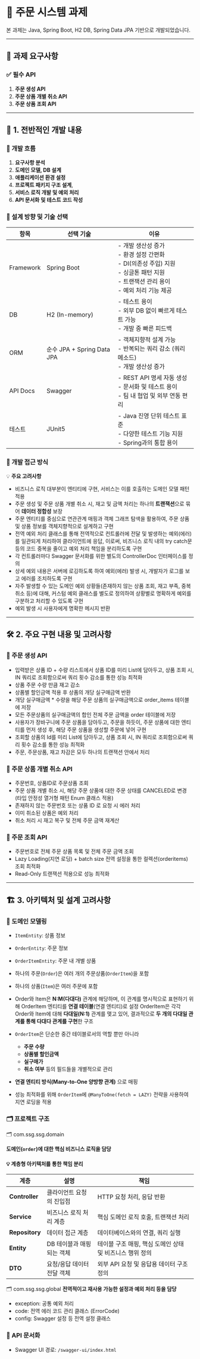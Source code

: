 # 🛒 주문 시스템 과제

본 과제는 Java, Spring Boot, H2 DB, Spring Data JPA 기반으로 개발되었습니다.

---

## 📌 과제 요구사항

### ✅ 필수 API
1. **주문 생성 API**
2. **주문 상품 개별 취소 API**
3. **주문 상품 조회 API**

---

## 🧭 1. 전반적인 개발 내용

### 🔹 개발 흐름
1. **요구사항 분석**
2. **도메인 모델, DB 설계**
3. **애플리케이션 환경 설정**
4. **프로젝트 패키지 구조 설계**,
5. **서비스 로직 개발 및 예외 처리**
6. **API 문서화 및 테스트 코드 작성**

### 🔹 설계 방향 및 기술 선택
| 항목      | 선택 기술         | 이유 |
|-----------|------------------|------|
| Framework | Spring Boot      | - 개발 생산성 증가  <br> - 환경 설정 간편화  <br> - DI(의존성 주입) 지원  <br> - 싱글톤 패턴 지원  <br> - 트랜잭션 관리 용이  <br> - 예외 처리 기능 제공 |
| DB        | H2 (In-memory)   | - 테스트 용이  <br> - 외부 DB 없이 빠르게 테스트 가능  <br> - 개발 중 빠른 피드백 |
| ORM       | 순수 JPA + Spring Data JPA | - 객체지향적 설계 가능  <br> - 반복되는 쿼리 감소 (쿼리 메소드)  <br> - 개발 생산성 증가 |
| API Docs  | Swagger          | - REST API 명세 자동 생성  <br> - 문서화 및 테스트 용이  <br> - 팀 내 협업 및 외부 연동 편리 |
| 테스트    | JUnit5           | - Java 진영 단위 테스트 표준  <br> - 다양한 테스트 기능 지원  <br> - Spring과의 통합 용이 |

### 🔹 개발 접근 방식

💡 **주요 고려사항**

- 비즈니스 로직 대부분이 엔티티에 구현, 서비스는 이를 호출하는 도메인 모델 패턴 적용
- 주문 생성 및 주문 상품 개별 취소 시, 재고 및 금액 처리는 하나의 **트랜잭션**으로 묶어 **데이터 정합성** 보장
- 주문 엔티티를 중심으로 연관관계 매핑과 객체 그래프 탐색을 활용하여, 주문 상품 및 상품 정보를 객체지향적으로 설계하고 구현
- 전역 예외 처리 클래스를 통해 전역적으로 컨트롤러에 전달 및 발생하는 예외(에러)를 일관되게 처리하여 클라이언트에 응답, 이로써, 비즈니스 로직 내의 try catch문 등의 코드 중복을 줄이고 예외 처리 책임을 분리하도록 구현
- 각 컨트롤러마다 Swagger 문서화를 위한 별도의 ControllerDoc 인터페이스를 정의
- 상세 예외 내용은 서버에 로깅하도록 하여 예외(에러) 발생 시, 개발자가 로그를 보고 에러를 조치하도록 구현
- 자주 발생할 수 있는 도메인 예외 상황들(존재하지 않는 상품 조회, 재고 부족, 중복 취소 등)에 대해, 커스텀 예외 클래스를 별도로 정의하여 상황별로 명확하게 예외를 구분하고 처리할 수 있도록 구현
- 예외 발생 시 사용자에게 명확한 메시지 반환

---

## 🛠️ 2. 주요 구현 내용 및 고려사항

### 🔸 주문 생성 API
- 입력받은 상품 ID + 수량 리스트에서 상품 ID를 미리 List에 담아두고, 상품 조회 시, IN 쿼리로 조회함으로써 쿼리 횟수 감소를 통한 성능 최적화
- 상품 주문 수량 만큼 재고 감소
- 상품별 할인금액 적용 후 상품의 개당 실구매금액 반환
- 개당 실구매금액 * 수량을 해당 주문 상품의 실구매금액으로 order_items 테이블에 저장
- 모든 주문상품의 실구매금액의 합인 전체 주문 금액을 order 테이블에 저장
- 사용자가 장바구니에 주문 상품을 담아두고, 주문을 하듯이, 주문 상품에 대한 엔티티를 먼저 생성 후, 해당 주문 상품을 생성할 주문에 넣어 구현
- 조회할 상품의 Id를 미리 List에 담아두고, 상품 조회 시, IN 쿼리로 조회함으로써 쿼리 횟수 감소를 통한 성능 최적화
- 주문, 주문상품, 재고 차감은 모두 하나의 트랜잭션 안에서 처리

### 🔸 주문 상품 개별 취소 API
- 주문번호, 상품ID로 주문상품 조회
- 주문 상품 개별 취소 시, 해당 주문 상품에 대한 주문 상태를 CANCELED로 변경 (타입 안정성 열거형 패턴 Enum 클래스 적용)
- 존재하지 않는 주문번호 또는 상품 ID 로 요청 시 에러 처리
- 이미 취소된 상품은 예외 처리
- 취소 처리 시 재고 복구 및 전체 주문 금액 재계산

### 🔸 주문 조회 API
- 주문번호로 전체 주문 상품 목록 및 전체 주문 금액 조회
- Lazy Loading(지연 로딩) + batch size 전역 설정을 통한 컬렉션(orderitems) 조회 최적화
- Read-Only 트랜잭션 적용으로 성능 최적화

---

## 🏗️ 3. 아키텍처 및 설계 고려사항

### 🔹 도메인 모델링
- `ItemEntity`: 상품 정보
- `OrderEntity`: 주문 정보
- `OrderItemEntity`: 주문 내 개별 상품

- 하나의 주문(`Order`)은 여러 개의 주문상품(`OrderItem`)을 포함
- 하나의 상품(`Item`)은 여러 주문에 포함
- Order와 Item은 **N:M(다대다)** 관계에 해당하며, 이 관계를 명시적으로 표현하기 위해 OrderItem 엔티티를 **연결 테이블**(연결 엔티티)로 설정
OrderItem은 각각 Order와 Item에 대해 **다대일(N:1)** 관계를 맺고 있어, 결과적으로 **두 개의 다대일 관계를 통해 다대다 관계를 구현**한 구조

- `OrderItem`은 단순한 중간 테이블로서의 역할 뿐만 아니라 
  - **주문 수량**
  - **상품별 할인금액**
  - **실구매가**
  - **취소 여부**
    등의 필드들을 개별적으로 관리
- **연결 엔티티 방식(Many-to-One 양방향 관계)** 으로 매핑
- 성능 최적화를 위해 `OrderItem`에 `@ManyToOne(fetch = LAZY)` 전략을 사용하여 지연 로딩을 적용

### 🗂️ 프로젝트 구조

🗂️ com.ssg.ssg.domain

**도메인(`order`)에 대한 핵심 비즈니스 로직을 담당**

  #### 💡 계층형 아키텍처를 통한 책임 분리
  
  | 계층            | 설명                         | 책임                                                         |
  |------------------|------------------------------|--------------------------------------------------------------|
  | **Controller**   | 클라이언트 요청의 진입점        | HTTP 요청 처리, 응답 반환                                     |
  | **Service**      | 비즈니스 로직 처리 계층         | 핵심 도메인 로직 호출, 트랜잭션 처리                          |
  | **Repository**   | 데이터 접근 계층               | 데이터베이스와의 연결, 쿼리 실행                               |
  | **Entity**       | DB 테이블과 매핑되는 객체       | 테이블 구조 매핑, 핵심 도메인 상태 및 비즈니스 행위 정의          |
  | **DTO**          | 요청/응답 데이터 전달 객체      | 외부 API 요청 및 응답용 데이터 구조 정의                       |

🗂️ com.ssg.ssg.global
**전역적이고 재사용 가능한 설정과 예외 처리 등을 담당**
  - exception: 공통 예외 처리
  - code: 전역 에러 코드 관리 클래스 (ErrorCode)
  - config: Swagger 설정 등 전역 설정 클래스


### 📄 API 문서화
- Swagger UI 경로: `/swagger-ui/index.html`
